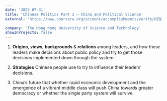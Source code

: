 ```yaml
---
date: '2022-07-31'
title: 'Chinese Politics Part 1 – China and Political Science'
external: 'https://www.coursera.org/account/accomplishments/verify/HZQZA7S52TFE/'

company: 'The Hong Kong University of Science and Technology'
showInProjects: false
---
```


1. 𝐎𝐫𝐢𝐠𝐢𝐧𝐬, 𝐯𝐢𝐞𝐰𝐬, 𝐛𝐚𝐜𝐤𝐠𝐫𝐨𝐮𝐧𝐝𝐬 & 𝐫𝐞𝐥𝐚𝐭𝐢𝐨𝐧𝐬 among leaders, and how those leaders make decisions about public policy and try to get those decisions implemented down through the system.

2. 𝐒𝐭𝐫𝐚𝐭𝐞𝐠𝐢𝐞𝐬 Chinese people use to try to influence their leaders’ decisions.

3. China’s future that whether rapid economic development and the emergence of a vibrant middle class will push China towards greater democracy or whether the single party system will survive.
